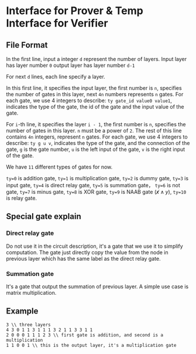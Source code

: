 # Interface for Prover & Temp Interface for Verifier

## File Format

In the first line, input a integer `d` represent the number of layers.
Input layer has layer number `0` output layer has layer number `d-1`

For next `d` lines, each line specify a layer.

In this first line, it specifies the input layer, the first number is `n`, specifies the number of gates in this layer, next `4n` numbers represents `n` gates. For each gate, we use 4 integers to describe: `ty gate_id value0 value1`, indicates the type of the gate, the id of the gate and the input value of the gate.

For `i`-th line, it specifies the layer `i - 1`, the first number is `n`, specifies the number of gates in this layer. `n` must be a power of `2`.
The rest of this line contains `4n` integers, represent `n` gates. For each gate, we use 4 integers to describe: `ty g u v`, indicates the type of the gate, and the connection of the gate, `g` is the gate number, `u` is the left input of the gate, `v` is the right input of the gate.

We have `11` different types of gates for now.

`ty=0` is addition gate, `ty=1` is multiplication gate, `ty=2` is dummy gate, `ty=3` is input gate, `ty=4` is direct relay gate, `ty=5` is summation gate， `ty=6` is not gate, `ty=7` is minus gate, `ty=8` is XOR gate, `ty=9` is NAAB gate ($\not x \land y$), `ty=10` is relay gate.

## Special gate explain
### Direct relay gate
Do not use it in the circuit description, it's a gate that we use it to simplify computation. The gate just directly copy the value from the node in previous layer which has the same label as the direct relay gate.

### Summation gate
It's a gate that output the summation of previous layer. A simple use case is matrix multiplication.

## Example
```
3 \\ three layers
4 3 0 1 1 3 1 1 1 3 2 1 1 3 3 1 1
2 0 0 0 1 1 1 2 3 \\ first gate is addition, and second is a multiplication
1 1 0 0 1 \\ this is the output layer, it's a multiplication gate
```
